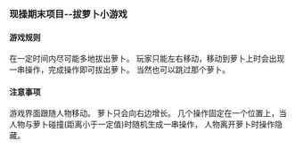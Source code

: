 ﻿### 现操期末项目--拔萝卜小游戏

#### 游戏规则
在一定时间内尽可能多地拔出萝卜。
玩家只能左右移动，移动到萝卜上时会出现一串操作，完成操作即可拔出萝卜。
当然也可以跳过那个萝卜。

#### 注意事项
游戏界面跟随人物移动。
萝卜只会向右边增长。
几个操作固定在一个位置上，当人物与萝卜碰撞(距离小于一定值)时随机生成一串操作，
人物离开萝卜时操作隐藏。